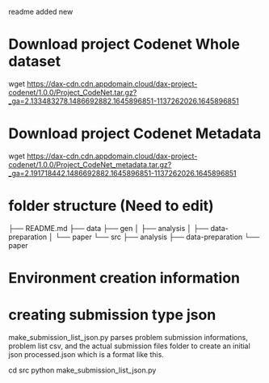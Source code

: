 readme added new

# Download project Codenet Whole dataset
wget https://dax-cdn.cdn.appdomain.cloud/dax-project-codenet/1.0.0/Project_CodeNet.tar.gz?_ga=2.133483278.1486692882.1645896851-1137262026.1645896851

# Download project Codenet Metadata
wget https://dax-cdn.cdn.appdomain.cloud/dax-project-codenet/1.0.0/Project_CodeNet_metadata.tar.gz?_ga=2.191718442.1486692882.1645896851-1137262026.1645896851

# folder structure (Need to edit)
├── README.md
├── data
├── gen
│   ├── analysis
│   ├── data-preparation
│   └── paper
└── src
    ├── analysis
    ├── data-preparation
    └── paper
# Environment creation  information



# creating submission type json
make_submission_list_json.py parses problem submission informations, problem list csv, and the actual submission files folder to create an initial json processed.json which is a format like this.

cd src
python make_submission_list_json.py